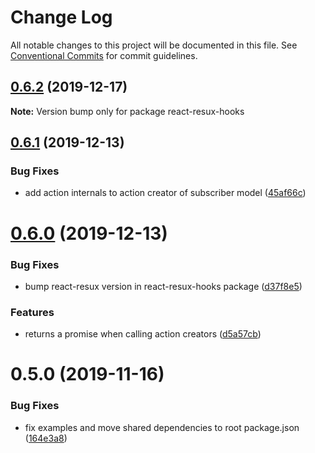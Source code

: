 # Change Log

All notable changes to this project will be documented in this file.
See [Conventional Commits](https://conventionalcommits.org) for commit guidelines.

## [0.6.2](https://github.com/kayak/react-resux/compare/v0.6.1...v0.6.2) (2019-12-17)

**Note:** Version bump only for package react-resux-hooks





## [0.6.1](https://github.com/kayak/react-resux/compare/v0.6.0...v0.6.1) (2019-12-13)


### Bug Fixes

* add action internals to action creator of subscriber model ([45af66c](https://github.com/kayak/react-resux/commit/45af66cd69a0e07691ebd7092a0be88825b9933b))





# [0.6.0](https://github.com/kayak/react-resux/compare/v0.5.0...v0.6.0) (2019-12-13)


### Bug Fixes

* bump react-resux version in react-resux-hooks package ([d37f8e5](https://github.com/kayak/react-resux/commit/d37f8e5563164ec1285c659e7f5f75ecd44f8858))


### Features

* returns a promise when calling action creators ([d5a57cb](https://github.com/kayak/react-resux/commit/d5a57cb636c63e306c1850d755e8097e5f3af968))





# 0.5.0 (2019-11-16)


### Bug Fixes

* fix examples and move shared dependencies to root package.json ([164e3a8](https://github.com/kayak/react-resux/commit/164e3a865cacb2ed9c4af9bb9d2fa3415ac0e610))
